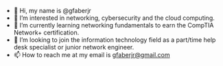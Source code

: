 - 👋 Hi, my name is @gfaberjr
- 👀 I’m interested in networking, cybersecurity and the cloud computing.
- 🌱 I’m currently learning networking fundamentals to earn the CompTIA Network+ certification.
- 💞️ I’m looking to join the information technology field as a part/time help desk specialist or junior network engineer.
- 📫 How to reach me at my email is gfaberjr@gmail.com

<!---
gfaberjr/gfaberjr is a ✨ special ✨ repository because its `README.md` (this file) appears on your GitHub profile.
You can click the Preview link to take a look at your changes.
--->
